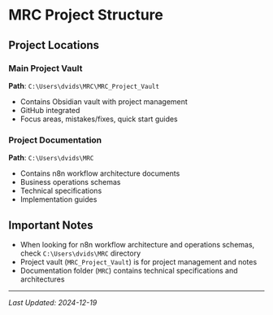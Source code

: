 # MRC Project Structure

## Project Locations

### Main Project Vault
**Path**: `C:\Users\dvids\MRC\MRC_Project_Vault`
- Contains Obsidian vault with project management
- GitHub integrated
- Focus areas, mistakes/fixes, quick start guides

### Project Documentation
**Path**: `C:\Users\dvids\MRC`
- Contains n8n workflow architecture documents
- Business operations schemas
- Technical specifications
- Implementation guides

## Important Notes
- When looking for n8n workflow architecture and operations schemas, check `C:\Users\dvids\MRC` directory
- Project vault (`MRC_Project_Vault`) is for project management and notes
- Documentation folder (`MRC`) contains technical specifications and architectures

---
*Last Updated: 2024-12-19*

